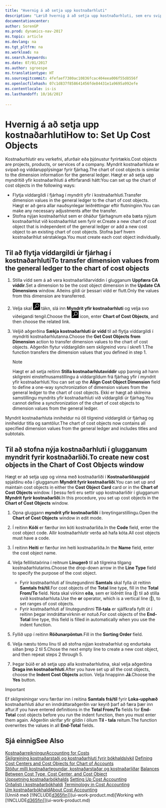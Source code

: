 ```yaml
---
title: "Hvernig á að setja upp kostnaðarhluti"
description: "Lærið hvernig á að setja upp kostnaðarhluti, sem eru svipaðir víddum fyrir fjárhaginn."
documentationcenter: 
author: SorenGP
ms.prod: dynamics-nav-2017
ms.topic: article
ms.devlang: na
ms.tgt_pltfrm: na
ms.workload: na
ms.search.keywords: 
ms.date: 07/01/2017
ms.author: sgroespe
ms.translationtype: HT
ms.sourcegitcommit: 4fefaef7380ac10836fcac404eea006f55d8556f
ms.openlocfilehash: 07c1d837f858641456fde84431e1a9695a992efe
ms.contentlocale: is-is
ms.lasthandoff: 10/16/2017

---
```

# <a name="how-to-set-up-cost-objects"></a><span data-ttu-id="6106f-103">Hvernig á að setja upp kostnaðarhluti</span><span class="sxs-lookup"><span data-stu-id="6106f-103">How to: Set Up Cost Objects</span></span>
<span data-ttu-id="6106f-104">Kostnaðurhlutir eru verkefni, afurðair eða þjónustur fyrirtækis.</span><span class="sxs-lookup"><span data-stu-id="6106f-104">Cost objects are projects, products, or services of a company.</span></span> <span data-ttu-id="6106f-105">Myndrit kostnaðarhluta er svipað og víddarupplýsingar fyrir fjárhag.</span><span class="sxs-lookup"><span data-stu-id="6106f-105">The chart of cost objects is similar to the dimension information for the general ledger.</span></span> <span data-ttu-id="6106f-106">Hægt er að setja upp myndritið yfir kostnaðaríhluti á eftirfarandi hátt:</span><span class="sxs-lookup"><span data-stu-id="6106f-106">You can set up the chart of cost objects in the following ways:</span></span>  

* <span data-ttu-id="6106f-107">Flytja víddargildi í fjárhag í myndrit yfir í kostnaðarhluti.</span><span class="sxs-lookup"><span data-stu-id="6106f-107">Transfer dimension values in the general ledger to the chart of cost objects.</span></span> <span data-ttu-id="6106f-108">Hægt er að gera allar nauðsynlegar leiðréttingar eftir flutninginn.</span><span class="sxs-lookup"><span data-stu-id="6106f-108">You can make any necessary adjustments after the transfer.</span></span>  
* <span data-ttu-id="6106f-109">Stofna nýjan kostnaðarhlut sem er óháður fjárhagnum eða bæta nýjum kostnaðarhlut við kostnaðarhlut sem fyrir er.</span><span class="sxs-lookup"><span data-stu-id="6106f-109">Create a new chart of cost object that is independent of the general ledger or add a new cost object to an existing chart of cost objects.</span></span> <span data-ttu-id="6106f-110">Stofna þarf hvern kostnaðaríhlut sérstaklega.</span><span class="sxs-lookup"><span data-stu-id="6106f-110">You must create each cost object individually.</span></span>  

## <a name="to-transfer-dimension-values-from-the-general-ledger-to-the-chart-of-cost-objects"></a><span data-ttu-id="6106f-111">Til að flytja víddargildi úr fjárhag í kostnaðarhluti</span><span class="sxs-lookup"><span data-stu-id="6106f-111">To transfer dimension values from the general ledger to the chart of cost objects</span></span>  
1.  <span data-ttu-id="6106f-112">Stilla vídd sem á að vera kostnaðarliðarvíddin í glugganum **Uppfæra CA víddir**.</span><span class="sxs-lookup"><span data-stu-id="6106f-112">Set a dimension to be the cost object dimension in the **Update CA Dimensions** window.</span></span> <span data-ttu-id="6106f-113">Aðeins gildi úr þessari vídd er flutt.</span><span class="sxs-lookup"><span data-stu-id="6106f-113">Only the values from this dimension are transferred.</span></span>  
2.  <span data-ttu-id="6106f-114">Velja skal ![Leit að síðu eða skýrslu](media/ui-search/search_small.png "Leit að síðu eða skýrslu táknið") tákn, slá inn **Myndrit yfir kostnaðarhluti** og velja svo viðeigandi tengil.</span><span class="sxs-lookup"><span data-stu-id="6106f-114">Choose the ![Search for Page or Report](media/ui-search/search_small.png "Search for Page or Report icon") icon, enter **Chart of Cost Objects**, and then choose the related link.</span></span>  
3.  <span data-ttu-id="6106f-115">Veljið aðgerðina **Sækja kostnaðarhluti úr vídd** til að flytja víddargildi í myndriti kostnaðarhlutanna.</span><span class="sxs-lookup"><span data-stu-id="6106f-115">Choose the **Get Cost Objects from Dimension** action to transfer dimension values to the chart of cost objects.</span></span> <span data-ttu-id="6106f-116">Aðgerðin flytur víddargildin sem skilgreind voru í skrefi 1.</span><span class="sxs-lookup"><span data-stu-id="6106f-116">The function transfers the dimension values that you defined in step 1.</span></span>  

    > [!NOTE]  
    >  <span data-ttu-id="6106f-117">Hægt er að setja reitinn **Stilla kostnaðarhlutavíddir** upp þannig að hann skilgreini einstefnusamstillingu á víddargildum frá fjárhag yfir í myndrit yfir kostnaðarhluti.</span><span class="sxs-lookup"><span data-stu-id="6106f-117">You can set up the **Align Cost Object Dimension**  field to define a one-way synchronization of dimension values from the general ledger to the chart of cost objects.</span></span> <span data-ttu-id="6106f-118">Ekki er hægt að skilreina samstillingu myndrits yfir kostnaðarhluti við víddargildi úr fjárhag.</span><span class="sxs-lookup"><span data-stu-id="6106f-118">You cannot define a synchronization of the chart of cost objects to dimension values from the general ledger.</span></span>  

<span data-ttu-id="6106f-119">Myndrit kostnaðarhluta inniheldur nú öll tilgreind víddargildi úr fjárhag og inniheldur titla og samtölur.</span><span class="sxs-lookup"><span data-stu-id="6106f-119">The chart of cost objects now contains all specified dimension values from the general ledger and includes titles and subtotals.</span></span>  

## <a name="to-create-new-cost-objects-in-the-chart-of-cost-objects-window"></a><span data-ttu-id="6106f-120">Til að stofna nýja kostnaðarhluti í glugganum myndrit fyrir kostnaðarliði.</span><span class="sxs-lookup"><span data-stu-id="6106f-120">To create new cost objects in the Chart of Cost Objects window</span></span>  
<span data-ttu-id="6106f-121">Hægt er að setja upp og vinna með kostnaðarliði í **Kostnaðarliðaspjald** spjaldinu eða í glugganum **Myndrit fyrir kostnaðarliði**.</span><span class="sxs-lookup"><span data-stu-id="6106f-121">You can set up and maintain cost objects in either the **Cost Object Card** card or in the **Chart of Cost Objects** window.</span></span> <span data-ttu-id="6106f-122">Í þessu ferli eru settir upp kostnaðarliðir í glugganum **Myndrit fyrir kostnaðarliði**.</span><span class="sxs-lookup"><span data-stu-id="6106f-122">In this procedure, you set up cost objects in the **Chart of Cost Objects** window.</span></span>  

1.  <span data-ttu-id="6106f-123">Opna gluggann **myndrit yfir kostnaðarliði** í breytingarstillingu.</span><span class="sxs-lookup"><span data-stu-id="6106f-123">Open the **Chart of Cost Objects** window in edit mode.</span></span>  
2.  <span data-ttu-id="6106f-124">Í reitinn **Kóði** er færður inn kóti kostnaðarliða.</span><span class="sxs-lookup"><span data-stu-id="6106f-124">In the **Code** field, enter the cost object code.</span></span> <span data-ttu-id="6106f-125">Allir kostnaðarhlutir verða að hafa kóta.</span><span class="sxs-lookup"><span data-stu-id="6106f-125">All cost objects must have a code.</span></span>  
3.  <span data-ttu-id="6106f-126">Í reitinn **Heiti** er færður inn heiti kostnaðarliða.</span><span class="sxs-lookup"><span data-stu-id="6106f-126">In the **Name** field, enter the cost object name.</span></span>  
4.  <span data-ttu-id="6106f-127">Velja fellilistaörina í reitnum **Línugerð** til að tilgreina tilgang kostnaðarhlutarins.</span><span class="sxs-lookup"><span data-stu-id="6106f-127">Choose the drop-down arrow in the **Line Type** field to specify the purpose of the cost object.</span></span>  

    * <span data-ttu-id="6106f-128">Fyrir kostnaðarhluti af línutegundinni **Samtals** skal fylla út reitinn **Samtals frá/til**.</span><span class="sxs-lookup"><span data-stu-id="6106f-128">For cost objects of the **Total** line type, fill in the **Total From/To** field.</span></span> <span data-ttu-id="6106f-129">Nota skal virkinn **eða**, sem er lóðrétt lína (**&#124;**) til að stilla svið kostnaðarhluta.</span><span class="sxs-lookup"><span data-stu-id="6106f-129">Use the **or** operator, which is a vertical line (**&#124;**), to set ranges of cost objects.</span></span>  
    * <span data-ttu-id="6106f-130">Fyrir kostnaðarhluti af línutegundinni **Til-tala** er sjálfkrafa fyllt út í reitinn þegar inndráttarvirknin er notuð.</span><span class="sxs-lookup"><span data-stu-id="6106f-130">For cost objects of the **End-Total** line type, this field is filled in automatically when you use  the indent function.</span></span>  
5.  <span data-ttu-id="6106f-131">Fyllið upp í reitinn **Röðunarpöntun**.</span><span class="sxs-lookup"><span data-stu-id="6106f-131">Fill in the **Sorting Order** field.</span></span>  
6.  <span data-ttu-id="6106f-132">Velja næstu tómu línu til að stofna nýjan kostnaðarhlut og endurtaka síðan þrep 2 til 5.</span><span class="sxs-lookup"><span data-stu-id="6106f-132">Chose the next empty line to create a new cost object, and then repeat steps 2 through 5.</span></span>  
7.  <span data-ttu-id="6106f-133">Þegar búið er að setja upp alla kostnaðarhlutina, skal velja aðgerðina **Draga inn kostnaðarhluti**.</span><span class="sxs-lookup"><span data-stu-id="6106f-133">After you have set up all the cost objects, choose the **Indent Cost Objects** action.</span></span> <span data-ttu-id="6106f-134">Velja hnappinn **Já**.</span><span class="sxs-lookup"><span data-stu-id="6106f-134">Choose the **Yes** button.</span></span>  

> [!IMPORTANT]  
>  <span data-ttu-id="6106f-135">Ef skilgreiningar voru færðar inn í reitina **Samtals frá/til** fyrir **Loka-upphæð** kostnaðarhluti áður en inndráttaraðgerðin var keyrð þarf að færa þær inn aftur.</span><span class="sxs-lookup"><span data-stu-id="6106f-135">If you have entered definitions in the **Total From/To** fields for **End-Total** cost objects before you run the indent function, then you must enter them again.</span></span> <span data-ttu-id="6106f-136">Aðgerðin skrifar yfir gildin í öllum **Til - tala** reitum.</span><span class="sxs-lookup"><span data-stu-id="6106f-136">The function overwrites the values in all **End-Total** fields.</span></span>  

## <a name="see-also"></a><span data-ttu-id="6106f-137">Sjá einnig</span><span class="sxs-lookup"><span data-stu-id="6106f-137">See Also</span></span>  
[<span data-ttu-id="6106f-138">Kostnaðarreikningur</span><span class="sxs-lookup"><span data-stu-id="6106f-138">Accounting for Costs</span></span>](finance-manage-cost-accounting.md)  
<span data-ttu-id="6106f-139">[Skilgreining kostnaðarstaði og kostnaðarhluti fyrir bókhaldslykil](finance-defining-cost-centers-and-cost-objects-for-chart-of-accounts.md) </span><span class="sxs-lookup"><span data-stu-id="6106f-139">[Defining Cost Centers and Cost Objects for Chart of Accounts](finance-defining-cost-centers-and-cost-objects-for-chart-of-accounts.md) </span></span>  
<span data-ttu-id="6106f-140">[Stöður milli kostnaðartegundar, kostnaðarstaðar og kostnaðarliðar](finance-balances-between-cost-type-cost-center-and-cost-object.md) </span><span class="sxs-lookup"><span data-stu-id="6106f-140">[Balances Between Cost Type, Cost Center, and Cost Object](finance-balances-between-cost-type-cost-center-and-cost-object.md) </span></span>  
<span data-ttu-id="6106f-141">[Uppsetning kostnaðarbókhalds](finance-set-up-cost-accounting.md) </span><span class="sxs-lookup"><span data-stu-id="6106f-141">[Setting Up Cost Accounting](finance-set-up-cost-accounting.md) </span></span>  
<span data-ttu-id="6106f-142">[Orðalisti í kostnaðarbókhaldi](finance-terminology-in-cost-accounting.md) </span><span class="sxs-lookup"><span data-stu-id="6106f-142">[Terminology in Cost Accounting](finance-terminology-in-cost-accounting.md) </span></span>  
[<span data-ttu-id="6106f-143">Um kostnaðarbókhald</span><span class="sxs-lookup"><span data-stu-id="6106f-143">About Cost Accounting</span></span>](finance-about-cost-accounting.md)  
<span data-ttu-id="6106f-144">[Unnið með [!INCLUDE[d365fin](includes/d365fin_md.md)]](ui-work-product.md)</span><span class="sxs-lookup"><span data-stu-id="6106f-144">[Working with [!INCLUDE[d365fin](includes/d365fin_md.md)]](ui-work-product.md)</span></span>

